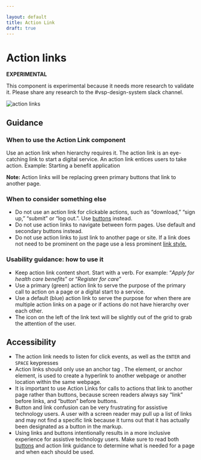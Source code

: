 ```yaml
---

layout: default
title: Action Link 
draft: true
---
```


# Action links

**EXPERIMENTAL**

This component is experimental because it needs more research to validate it. Please share any research to the #vsp-design-system slack channel. 

![action links]({{site.baseurl}}/images/action-links.png) 


## Guidance

### When to use the Action Link component
Use an action link when hierarchy requires it. The action link is an  eye-catching link to start a digital service. An action link entices users to take action. Example: Starting a benefit application 

**Note:** Action links will be replacing green primary buttons that link to another page. 


### When to consider something else
- Do not use an action link for clickable actions, such as “download,” “sign up,” “submit” or “log out.”. Use [buttons](https://design.va.gov/components/buttons) instead. 
- Do not use action links to navigate between form pages. Use default and secondary buttons instead. 
- Do not use action links to just link to another page or site. If a link does not need to be prominent on the page use a less prominent [link style.](https://design.va.gov/design/typography)

### Usability guidance: how to use it
- Keep action link content short. Start with a verb. For example: “*Apply for health care benefits*” or “*Register for care*”
- Use a primary (green) action link to serve the purpose of the primary call to action on a page or a digital start to a service. 
- Use a default (blue) action link to serve the purpose for when there are multiple action links on a page or if actions do not have hierarchy over each other. 
- The icon on the left of the link text will be slightly out of the grid to grab the attention of the user. 
 
## Accessibility
- The action link needs to listen for click events, as well as the `ENTER` and `SPACE` keypresses
- Action links should only use an anchor tag <a>. The <a> element, or anchor element, is used to create a hyperlink to another webpage or another location within the same webpage. 
- It is important to use Action Links for calls to actions that link to another page rather than buttons, because screen readers always say “link” before links, and “button” before buttons. 
- Button and link confusion can be very frustrating for assistive technology users. A user with a screen reader may pull up a list of links and may not find a specific link because it turns out that it has actually been designated as a button in the markup. 
- Using links and buttons intentionally results in a more inclusive experience for assistive technology users. Make sure to read both [buttons](https://design.va.gov/components/buttons) and action link guidance to determine what is needed for a page and when each should be used. 
